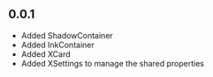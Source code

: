 ## 0.0.1

- Added ShadowContainer
- Added InkContainer
- Added XCard
- Added XSettings to manage the shared properties